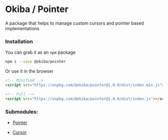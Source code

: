 

# Okiba / Pointer
A package that helps to manage custom cursors and pointer based implementations




### Installation

You can grab it as an `npm` package
```bash
npm i --save @okiba/pointer
```

Or use it in the browser
```html
<!-- Minified -->
<script src="https://unpkg.com/@okiba/pointer@1.0.0/dist/index.min.js"></script>

<!-- Full -->
<script src="https://unpkg.com/@okiba/pointer@1.0.0/dist/index.js"></script>
```


### Submodules:

- [Pointer]()

- [Cursor]()






